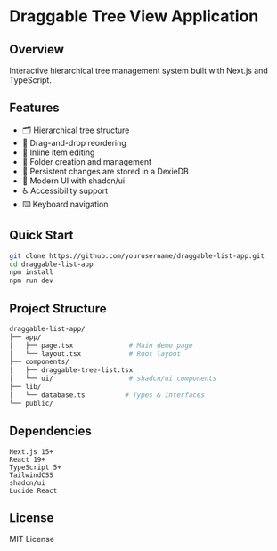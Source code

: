 # Draggable Tree View Application

## Overview
Interactive hierarchical tree management system built with Next.js and TypeScript.

## Features
- 🗂 Hierarchical tree structure
- 🔄 Drag-and-drop reordering
- 📝 Inline item editing
- 📂 Folder creation and management
- 💾 Persistent changes are stored in a DexieDB
- 🎨 Modern UI with shadcn/ui
- ♿️ Accessibility support
- ⌨️ Keyboard navigation

## Quick Start
```bash
git clone https://github.com/yourusername/draggable-list-app.git
cd draggable-list-app
npm install
npm run dev
```

## Project Structure
```bash
draggable-list-app/
├── app/
│   ├── page.tsx              # Main demo page
│   └── layout.tsx            # Root layout
├── components/
│   ├── draggable-tree-list.tsx
│   └── ui/                   # shadcn/ui components
├── lib/
│   └── database.ts          # Types & interfaces
└── public/
```

## Dependencies
    Next.js 15+
    React 19+
    TypeScript 5+
    TailwindCSS
    shadcn/ui
    Lucide React
 
## License
MIT License  